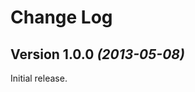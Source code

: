 Change Log
==========

Version 1.0.0 *(2013-05-08)*
-----------------------------

Initial release.
